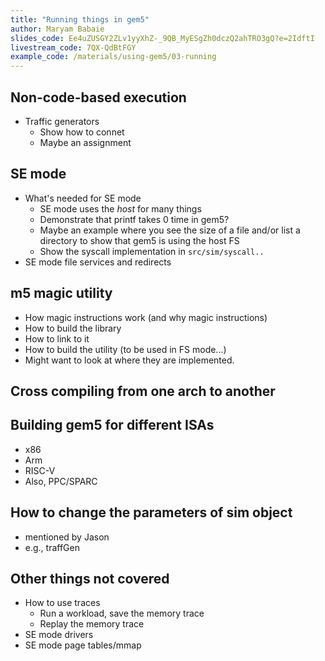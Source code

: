 ```yaml
---
title: "Running things in gem5"
author: Maryam Babaie
slides_code: Ee4uZUSGY2ZLv1yyXhZ-_9QB_MyESgZh0dczQ2ahTRO3gQ?e=2IdftI
livestream_code: 7QX-QdBtFGY
example_code: /materials/using-gem5/03-running
---
```


## Non-code-based execution

- Traffic generators
  - Show how to connet
  - Maybe an assignment

## SE mode

- What's needed for SE mode
  - SE mode uses the *host* for many things
  - Demonstrate that printf takes 0 time in gem5?
  - Maybe an example where you see the size of a file and/or list a directory to show that gem5 is using the host FS
  - Show the syscall implementation in `src/sim/syscall..`
- SE mode file services and redirects

## m5 magic utility

- How magic instructions work (and why magic instructions)
- How to build the library
- How to link to it
- How to build the utility (to be used in FS mode...)
- Might want to look at where they are implemented.

## Cross compiling from one arch to another

## Building gem5 for different ISAs

- x86
- Arm
- RISC-V
- Also, PPC/SPARC

## How to change the parameters of sim object
- mentioned by Jason
- e.g., traffGen

## Other things not covered

- How to use traces
  - Run a workload, save the memory trace
  - Replay the memory trace
- SE mode drivers
- SE mode page tables/mmap
